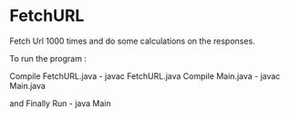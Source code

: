FetchURL
========

Fetch Url 1000 times and do some calculations on the responses.


To run the program :

Compile FetchURL.java - javac FetchURL.java
Compile Main.java - javac Main.java

and Finally Run - java Main
